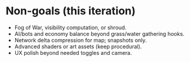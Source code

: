 # Non-goals (this iteration)

- Fog of War, visibility computation, or shroud.
- AI/bots and economy balance beyond grass/water gathering hooks.
- Network delta compression for map; snapshots only.
- Advanced shaders or art assets (keep procedural).
- UX polish beyond needed toggles and camera.
